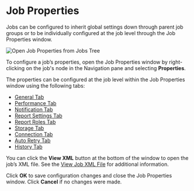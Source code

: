 # Job Properties

Jobs can be configured to inherit global settings down through parent job groups or to be
individually configured at the job level through the Job Properties window.

![Open Job Properties from Jobs Tree](/img/product_docs/accessanalyzer/12.0/admin/hostmanagement/jobstree.webp)

To configure a job’s properties, open the Job Properties window by right-clicking on the job's node
in the Navigation pane and selecting **Properties**.

The properties can be configured at the job level within the Job Properties window using the
following tabs:

- [General Tab](/docs/accessanalyzer/12.0/admin/jobs/job/properties/general.md)
- [Performance Tab](/docs/accessanalyzer/12.0/admin/jobs/job/properties/performance.md)
- [Notification Tab](/docs/accessanalyzer/12.0/admin/jobs/job/properties/notification.md)
- [Report Settings Tab](/docs/accessanalyzer/12.0/admin/jobs/job/properties/reportsettings.md)
- [Report Roles Tab](/docs/accessanalyzer/12.0/admin/jobs/job/properties/reportroles.md)
- [Storage Tab](/docs/accessanalyzer/12.0/admin/jobs/job/properties/storage.md)
- [Connection Tab](/docs/accessanalyzer/12.0/admin/jobs/job/properties/connection.md)
- [Auto Retry Tab](/docs/accessanalyzer/12.0/admin/jobs/job/properties/autoretry.md)
- [History Tab](/docs/accessanalyzer/12.0/admin/jobs/job/properties/history.md)

You can click the **View XML** button at the bottom of the window to open the job’s XML file. See
the [View Job XML File](/docs/accessanalyzer/12.0/admin/jobs/job/properties/viewxml.md) for additional information.

Click **OK** to save configuration changes and close the Job Properties window. Click **Cancel** if
no changes were made.
